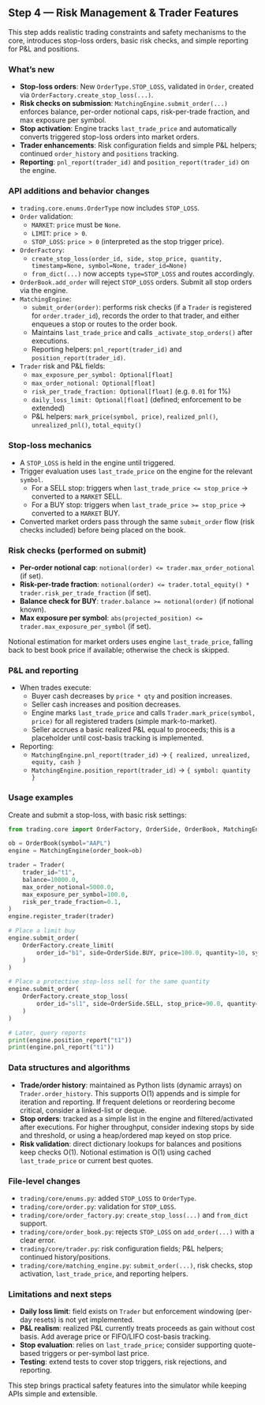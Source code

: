 ## Step 4 — Risk Management & Trader Features

This step adds realistic trading constraints and safety mechanisms to the core, introduces stop-loss orders, basic risk checks, and simple reporting for P&L and positions.

### What’s new
- **Stop-loss orders**: New `OrderType.STOP_LOSS`, validated in `Order`, created via `OrderFactory.create_stop_loss(...)`.
- **Risk checks on submission**: `MatchingEngine.submit_order(...)` enforces balance, per-order notional caps, risk-per-trade fraction, and max exposure per symbol.
- **Stop activation**: Engine tracks `last_trade_price` and automatically converts triggered stop-loss orders into market orders.
- **Trader enhancements**: Risk configuration fields and simple P&L helpers; continued `order_history` and `positions` tracking.
- **Reporting**: `pnl_report(trader_id)` and `position_report(trader_id)` on the engine.

### API additions and behavior changes
- `trading.core.enums.OrderType` now includes `STOP_LOSS`.
- `Order` validation:
  - `MARKET`: `price` must be `None`.
  - `LIMIT`: `price > 0`.
  - `STOP_LOSS`: `price > 0` (interpreted as the stop trigger price).
- `OrderFactory`:
  - `create_stop_loss(order_id, side, stop_price, quantity, timestamp=None, symbol=None, trader_id=None)`
  - `from_dict(...)` now accepts `type=STOP_LOSS` and routes accordingly.
- `OrderBook.add_order` will reject `STOP_LOSS` orders. Submit all stop orders via the engine.
- `MatchingEngine`:
  - `submit_order(order)`: performs risk checks (if a `Trader` is registered for `order.trader_id`), records the order to that trader, and either enqueues a stop or routes to the order book.
  - Maintains `last_trade_price` and calls `_activate_stop_orders()` after executions.
  - Reporting helpers: `pnl_report(trader_id)` and `position_report(trader_id)`.
- `Trader` risk and P&L fields:
  - `max_exposure_per_symbol: Optional[float]`
  - `max_order_notional: Optional[float]`
  - `risk_per_trade_fraction: Optional[float]` (e.g. `0.01` for 1%)
  - `daily_loss_limit: Optional[float]` (defined; enforcement to be extended)
  - P&L helpers: `mark_price(symbol, price)`, `realized_pnl()`, `unrealized_pnl()`, `total_equity()`

### Stop-loss mechanics
- A `STOP_LOSS` is held in the engine until triggered.
- Trigger evaluation uses `last_trade_price` on the engine for the relevant `symbol`.
  - For a SELL stop: triggers when `last_trade_price <= stop_price` → converted to a `MARKET` SELL.
  - For a BUY stop: triggers when `last_trade_price >= stop_price` → converted to a `MARKET` BUY.
- Converted market orders pass through the same `submit_order` flow (risk checks included) before being placed on the book.

### Risk checks (performed on submit)
- **Per-order notional cap**: `notional(order) <= trader.max_order_notional` (if set).
- **Risk-per-trade fraction**: `notional(order) <= trader.total_equity() * trader.risk_per_trade_fraction` (if set).
- **Balance check for BUY**: `trader.balance >= notional(order)` (if notional known).
- **Max exposure per symbol**: `abs(projected_position) <= trader.max_exposure_per_symbol` (if set).

Notional estimation for market orders uses engine `last_trade_price`, falling back to best book price if available; otherwise the check is skipped.

### P&L and reporting
- When trades execute:
  - Buyer cash decreases by `price * qty` and position increases.
  - Seller cash increases and position decreases.
  - Engine marks `last_trade_price` and calls `Trader.mark_price(symbol, price)` for all registered traders (simple mark-to-market).
  - Seller accrues a basic realized P&L equal to proceeds; this is a placeholder until cost-basis tracking is implemented.
- Reporting:
  - `MatchingEngine.pnl_report(trader_id)` → `{ realized, unrealized, equity, cash }`
  - `MatchingEngine.position_report(trader_id)` → `{ symbol: quantity }`

### Usage examples
Create and submit a stop-loss, with basic risk settings:

```python
from trading.core import OrderFactory, OrderSide, OrderBook, MatchingEngine, Trader

ob = OrderBook(symbol="AAPL")
engine = MatchingEngine(order_book=ob)

trader = Trader(
    trader_id="t1",
    balance=10000.0,
    max_order_notional=5000.0,
    max_exposure_per_symbol=100.0,
    risk_per_trade_fraction=0.1,
)
engine.register_trader(trader)

# Place a limit buy
engine.submit_order(
    OrderFactory.create_limit(
        order_id="b1", side=OrderSide.BUY, price=100.0, quantity=10, symbol="AAPL", trader_id="t1"
    )
)

# Place a protective stop-loss sell for the same quantity
engine.submit_order(
    OrderFactory.create_stop_loss(
        order_id="sl1", side=OrderSide.SELL, stop_price=90.0, quantity=10, symbol="AAPL", trader_id="t1"
    )
)

# Later, query reports
print(engine.position_report("t1"))
print(engine.pnl_report("t1"))
```

### Data structures and algorithms
- **Trade/order history**: maintained as Python lists (dynamic arrays) on `Trader.order_history`. This supports O(1) appends and is simple for iteration and reporting. If frequent deletions or reordering become critical, consider a linked-list or deque.
- **Stop orders**: tracked as a simple list in the engine and filtered/activated after executions. For higher throughput, consider indexing stops by side and threshold, or using a heap/ordered map keyed on stop price.
- **Risk validation**: direct dictionary lookups for balances and positions keep checks O(1). Notional estimation is O(1) using cached `last_trade_price` or current best quotes.

### File-level changes
- `trading/core/enums.py`: added `STOP_LOSS` to `OrderType`.
- `trading/core/order.py`: validation for `STOP_LOSS`.
- `trading/core/order_factory.py`: `create_stop_loss(...)` and `from_dict` support.
- `trading/core/order_book.py`: rejects `STOP_LOSS` on `add_order(...)` with a clear error.
- `trading/core/trader.py`: risk configuration fields; P&L helpers; continued history/positions.
- `trading/core/matching_engine.py`: `submit_order(...)`, risk checks, stop activation, `last_trade_price`, and reporting helpers.

### Limitations and next steps
- **Daily loss limit**: field exists on `Trader` but enforcement windowing (per-day resets) is not yet implemented.
- **P&L realism**: realized P&L currently treats proceeds as gain without cost basis. Add average price or FIFO/LIFO cost-basis tracking.
- **Stop evaluation**: relies on `last_trade_price`; consider supporting quote-based triggers or per-symbol last price.
- **Testing**: extend tests to cover stop triggers, risk rejections, and reporting.

This step brings practical safety features into the simulator while keeping APIs simple and extensible.


